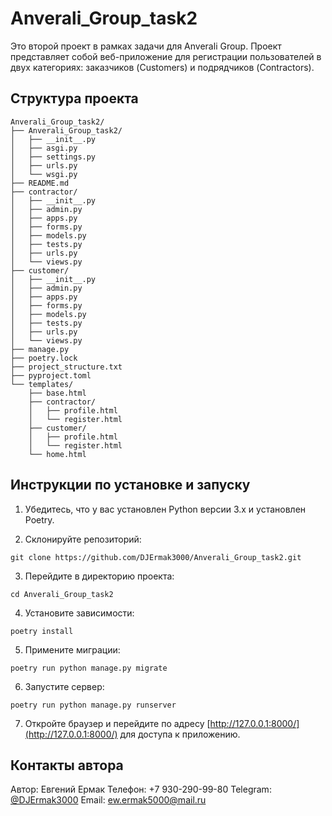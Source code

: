 # Anverali_Group_task2

Это второй проект в рамках задачи для Anverali Group. Проект представляет собой веб-приложение для регистрации пользователей в двух категориях: заказчиков (Customers) и подрядчиков (Contractors).

## Структура проекта

```
Anverali_Group_task2/
├── Anverali_Group_task2/
│   ├── __init__.py
│   ├── asgi.py
│   ├── settings.py
│   ├── urls.py
│   └── wsgi.py
├── README.md
├── contractor/
│   ├── __init__.py
│   ├── admin.py
│   ├── apps.py
│   ├── forms.py
│   ├── models.py
│   ├── tests.py
│   ├── urls.py
│   └── views.py
├── customer/
│   ├── __init__.py
│   ├── admin.py
│   ├── apps.py
│   ├── forms.py
│   ├── models.py
│   ├── tests.py
│   ├── urls.py
│   └── views.py
├── manage.py
├── poetry.lock
├── project_structure.txt
├── pyproject.toml
└── templates/
    ├── base.html
    ├── contractor/
    │   ├── profile.html
    │   └── register.html
    ├── customer/
    │   ├── profile.html
    │   └── register.html
    └── home.html
```

## Инструкции по установке и запуску

1. Убедитесь, что у вас установлен Python версии 3.x и установлен Poetry.

2. Склонируйте репозиторий:

```
git clone https://github.com/DJErmak3000/Anverali_Group_task2.git
```

3. Перейдите в директорию проекта:

```
cd Anverali_Group_task2
```

4. Установите зависимости:

```
poetry install
```

5. Примените миграции:

```
poetry run python manage.py migrate
```

6. Запустите сервер:

```
poetry run python manage.py runserver
```

7. Откройте браузер и перейдите по адресу [http://127.0.0.1:8000/](http://127.0.0.1:8000/) для доступа к приложению.

## Контакты автора

Автор: Евгений Ермак
Телефон: +7 930-290-99-80
Telegram: [@DJErmak3000](https://t.me/DJErmak3000)
Email: [ew.ermak5000@mail.ru](mailto:ew.ermak5000@mail.ru)
